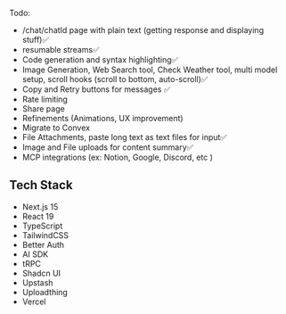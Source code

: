 Todo:

- /chat/chatId page with plain text (getting response and displaying stuff)✅
- resumable streams✅
- Code generation and syntax highlighting✅
- Image Generation, Web Search tool, Check Weather tool, multi model setup, scroll hooks (scroll to bottom, auto-scroll)✅
- Copy and Retry buttons for messages ✅
- Rate limiting 
- Share page
- Refinements (Animations, UX improvement)
- Migrate to Convex
- File Attachments, paste long text as text files for input✅
- Image and File uploads for content summary✅
- MCP integrations (ex: Notion, Google, Discord, etc )

## Tech Stack

- Next.js 15
- React 19
- TypeScript
- TailwindCSS
- Better Auth
- AI SDK
- tRPC
- Shadcn UI
- Upstash
- Uploadthing
- Vercel

